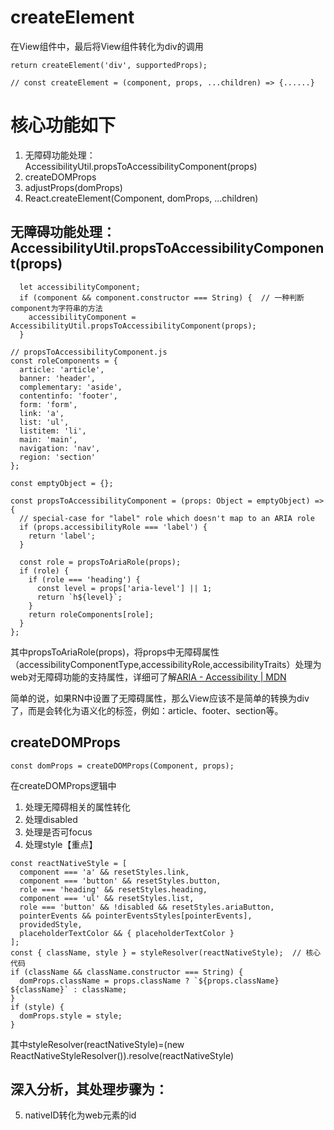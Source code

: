 # createElement
在View组件中，最后将View组件转化为div的调用
```
return createElement('div', supportedProps);

// const createElement = (component, props, ...children) => {......}
```

# 核心功能如下
1. 无障碍功能处理：AccessibilityUtil.propsToAccessibilityComponent(props)
2. createDOMProps
3. adjustProps(domProps)
4. React.createElement(Component, domProps, ...children)

## 无障碍功能处理：AccessibilityUtil.propsToAccessibilityComponent(props)
```
  let accessibilityComponent;
  if (component && component.constructor === String) {  // 一种判断component为字符串的方法
    accessibilityComponent = AccessibilityUtil.propsToAccessibilityComponent(props);
  }
  
// propsToAccessibilityComponent.js
const roleComponents = {
  article: 'article',
  banner: 'header',
  complementary: 'aside',
  contentinfo: 'footer',
  form: 'form',
  link: 'a',
  list: 'ul',
  listitem: 'li',
  main: 'main',
  navigation: 'nav',
  region: 'section'
};

const emptyObject = {};

const propsToAccessibilityComponent = (props: Object = emptyObject) => {
  // special-case for "label" role which doesn't map to an ARIA role
  if (props.accessibilityRole === 'label') {
    return 'label';
  }

  const role = propsToAriaRole(props);
  if (role) {
    if (role === 'heading') {
      const level = props['aria-level'] || 1;
      return `h${level}`;
    }
    return roleComponents[role];
  }
};
```
其中propsToAriaRole(props)，将props中无障碍属性（accessibilityComponentType,accessibilityRole,accessibilityTraits）处理为web对无障碍功能的支持属性，详细可了解[ARIA - Accessibility | MDN](https://developer.mozilla.org/en-US/docs/Web/Accessibility/ARIA)

简单的说，如果RN中设置了无障碍属性，那么View应该不是简单的转换为div了，而是会转化为语义化的标签，例如：article、footer、section等。

## createDOMProps
```
const domProps = createDOMProps(Component, props);
```
在createDOMProps逻辑中
1. 处理无障碍相关的属性转化
2. 处理disabled
3. 处理是否可focus
4. 处理style【重点】
  ```
  const reactNativeStyle = [
    component === 'a' && resetStyles.link,
    component === 'button' && resetStyles.button,
    role === 'heading' && resetStyles.heading,
    component === 'ul' && resetStyles.list,
    role === 'button' && !disabled && resetStyles.ariaButton,
    pointerEvents && pointerEventsStyles[pointerEvents],
    providedStyle,
    placeholderTextColor && { placeholderTextColor }
  ];
  const { className, style } = styleResolver(reactNativeStyle);  // 核心代码
  if (className && className.constructor === String) {
    domProps.className = props.className ? `${props.className} ${className}` : className;
  }
  if (style) {
    domProps.style = style;
  }
  ```
  其中styleResolver(reactNativeStyle)=(new ReactNativeStyleResolver()).resolve(reactNativeStyle)
  
  深入分析，其处理步骤为：
  - 
  
5. nativeID转化为web元素的id

